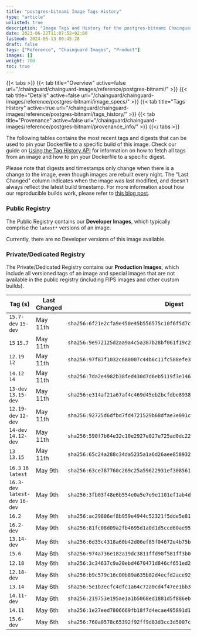 ```yaml
---
title: "postgres-bitnami Image Tags History"
type: "article"
unlisted: true
description: "Image Tags and History for the postgres-bitnami Chainguard Image"
date: 2023-06-22T11:07:52+02:00
lastmod: 2024-05-13 00:45:28
draft: false
tags: ["Reference", "Chainguard Images", "Product"]
images: []
weight: 700
toc: true
---
```


{{< tabs >}}
{{< tab title="Overview" active=false url="/chainguard/chainguard-images/reference/postgres-bitnami/" >}}
{{< tab title="Details" active=false url="/chainguard/chainguard-images/reference/postgres-bitnami/image_specs/" >}}
{{< tab title="Tags History" active=true url="/chainguard/chainguard-images/reference/postgres-bitnami/tags_history/" >}}
{{< tab title="Provenance" active=false url="/chainguard/chainguard-images/reference/postgres-bitnami/provenance_info/" >}}
{{</ tabs >}}

The following tables contains the most recent tags and digests that can be used to pin your Dockerfile to a specific build of this image. Check our guide on [Using the Tag History API](/chainguard/chainguard-images/using-the-tag-history-api/) for information on how to fetch all tags from an image and how to pin your Dockerfile to a specific digest.

Please note that digests and timestamps only change when there is a change to the image, even though images are rebuilt every night. The "Last Changed" column indicates when the image was last modified, and doesn't always reflect the latest build timestamp. For more information about how our reproducible builds work, please refer to [this blog post](https://www.chainguard.dev/unchained/reproducing-chainguards-reproducible-image-builds).

### Public Registry
The Public Registry contains our **Developer Images**, which typically comprise the `latest*` versions of an image.

Currently, there are no Developer versions of this image available.

### Private/Dedicated Registry
The Private/Dedicated Registry contains our **Production Images**, which include all versioned tags of an image and special images that are not available in the public registry (including FIPS images and other custom builds).

| Tag (s)                           | Last Changed | Digest                                                                    |
|-----------------------------------|--------------|---------------------------------------------------------------------------|
|  `15.7-dev` `15-dev`              | May 11th     | `sha256:6f21e2cfa9e450e45b556575c10f6f5d7ce3e8eea19b80686840b4ba522f5210` |
|  `15` `15.7`                      | May 11th     | `sha256:9e972125d2aa9a4c5a387b28bf061f19c2fc357626fe850c0898335ee81f82f1` |
|  `12.19` `12`                     | May 11th     | `sha256:97f87f1032c680007c44b6c11fc588efe33630c539f78035ddf77b01232ef05e` |
|  `14.12` `14`                     | May 11th     | `sha256:7da2e4982b38fed430d7d6eb5119f3e146a9bdf02e657719a41c97a6b0a417ae` |
|  `13-dev` `13.15-dev`             | May 11th     | `sha256:e314af21a67af4c469d45eb2bcfdbe893852df87c2750e0d64a3fd38c78b13b8` |
|  `12.19-dev` `12-dev`             | May 11th     | `sha256:92725d6dfbd7fd4721529b68dfae3e091c9e88136e05a20ca1968d9f2468399b` |
|  `14-dev` `14.12-dev`             | May 11th     | `sha256:590f7b64e32c10e2927e027e725ad0dc22ddc4b5b2f05775468450e62ddb3412` |
|  `13` `13.15`                     | May 11th     | `sha256:65c24a288c34da5235a1a6d26aee858932bd57f515192ec4e8518f71a0ec5a76` |
|  `16.3` `16` `latest`             | May 9th      | `sha256:63ce787760c269c25a59622931ef3085618321ed77d1180b5c377c07bcc3e6c4` |
|  `16.3-dev` `latest-dev` `16-dev` | May 9th      | `sha256:3fb03f48e6b554e0a5e7e9e1101ef1ab4d195b31eced5ecf43dd05789bc55742` |
|  `16.2`                           | May 9th      | `sha256:ac29806ef8b959e4944c52321f5dde5e8180291cb294cf6a5b9f2ddb39c045b9` |
|  `16.2-dev`                       | May 9th      | `sha256:81fc08d09a2fb4695d1a0d1d5ccd60ae9578f0246172cc00c91ed6e3740f22c8` |
|  `13.14-dev`                      | May 6th      | `sha256:6d35c4318a60b42d06ef85f04672e4b75bf751b23ef2e50ab950769aa388a64a` |
|  `15.6`                           | May 6th      | `sha256:974a736e182a19dc3811ffd90f581ff3b03a488611ed4c82c959db3144b9828c` |
|  `12.18`                          | May 6th      | `sha256:3c34637c9a20ebd4670471d846cf651ed2492516f789d68bb27e5e72b11fb313` |
|  `12.18-dev`                      | May 6th      | `sha256:b9c579c16c00b89a635b82d4ecfd2ace92dced4369c5d15c42c61079b48fe77c` |
|  `13.14`                          | May 6th      | `sha256:5e1b3ecfc4dfc1a64c72a0cd4f47ee1bb3c653fd21d14a3216878d258fc4f567` |
|  `14.11-dev`                      | May 6th      | `sha256:219753e195ae1a1b5068ed1881d5f886eb08d6c0b838c96cf42c1d8d569869dc` |
|  `14.11`                          | May 6th      | `sha256:1e27eed7806669fb18f7d4ecae495891d14caa93b26c7c6cedf14bcaf1c8bac6` |
|  `15.6-dev`                       | May 6th      | `sha256:760a0578c65392f92ff9d83d3cc3d5007c6b53c9d5049b0313f609be2a830198` |

